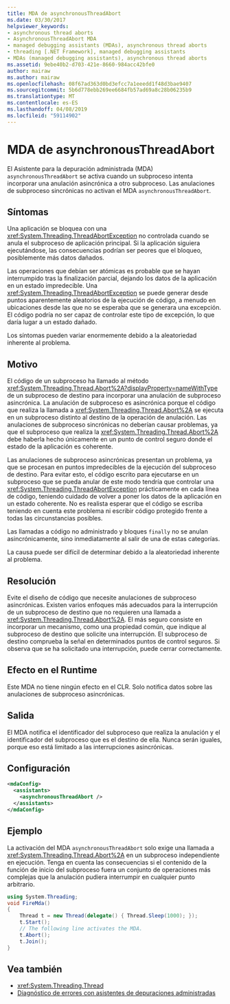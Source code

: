 ```yaml
---
title: MDA de asynchronousThreadAbort
ms.date: 03/30/2017
helpviewer_keywords:
- asynchronous thread aborts
- AsynchronousThreadAbort MDA
- managed debugging assistants (MDAs), asynchronous thread aborts
- threading [.NET Framework], managed debugging assistants
- MDAs (managed debugging assistants), asynchronous thread aborts
ms.assetid: 9ebe40b2-d703-421e-8660-984acc42bfe0
author: mairaw
ms.author: mairaw
ms.openlocfilehash: 08f67ad363d0bd3efcc7a1eeedd1f48d3bae9407
ms.sourcegitcommit: 5b6d778ebb269ee6684fb57ad69a8c28b06235b9
ms.translationtype: MT
ms.contentlocale: es-ES
ms.lasthandoff: 04/08/2019
ms.locfileid: "59114902"
---
```

# <a name="asynchronousthreadabort-mda"></a>MDA de asynchronousThreadAbort
El Asistente para la depuración administrada (MDA) `asynchronousThreadAbort` se activa cuando un subproceso intenta incorporar una anulación asincrónica a otro subproceso. Las anulaciones de subproceso sincrónicas no activan el MDA `asynchronousThreadAbort`.

## <a name="symptoms"></a>Síntomas
 Una aplicación se bloquea con una <xref:System.Threading.ThreadAbortException> no controlada cuando se anula el subproceso de aplicación principal. Si la aplicación siguiera ejecutándose, las consecuencias podrían ser peores que el bloqueo, posiblemente más datos dañados.

 Las operaciones que debían ser atómicas es probable que se hayan interrumpido tras la finalización parcial, dejando los datos de la aplicación en un estado impredecible. Una <xref:System.Threading.ThreadAbortException> se puede generar desde puntos aparentemente aleatorios de la ejecución de código, a menudo en ubicaciones desde las que no se esperaba que se generara una excepción. El código podría no ser capaz de controlar este tipo de excepción, lo que daría lugar a un estado dañado.

 Los síntomas pueden variar enormemente debido a la aleatoriedad inherente al problema.

## <a name="cause"></a>Motivo
 El código de un subproceso ha llamado al método <xref:System.Threading.Thread.Abort%2A?displayProperty=nameWithType> de un subproceso de destino para incorporar una anulación de subproceso asincrónica. La anulación de subproceso es asincrónica porque el código que realiza la llamada a <xref:System.Threading.Thread.Abort%2A> se ejecuta en un subproceso distinto al destino de la operación de anulación. Las anulaciones de subproceso sincrónicas no deberían causar problemas, ya que el subproceso que realiza la <xref:System.Threading.Thread.Abort%2A> debe haberla hecho únicamente en un punto de control seguro donde el estado de la aplicación es coherente.

 Las anulaciones de subproceso asincrónicas presentan un problema, ya que se procesan en puntos impredecibles de la ejecución del subproceso de destino. Para evitar esto, el código escrito para ejecutarse en un subproceso que se pueda anular de este modo tendría que controlar una <xref:System.Threading.ThreadAbortException> prácticamente en cada línea de código, teniendo cuidado de volver a poner los datos de la aplicación en un estado coherente. No es realista esperar que el código se escriba teniendo en cuenta este problema ni escribir código protegido frente a todas las circunstancias posibles.

 Las llamadas a código no administrado y bloques `finally` no se anulan asincrónicamente, sino inmediatamente al salir de una de estas categorías.

 La causa puede ser difícil de determinar debido a la aleatoriedad inherente al problema.

## <a name="resolution"></a>Resolución
 Evite el diseño de código que necesite anulaciones de subproceso asincrónicas. Existen varios enfoques más adecuados para la interrupción de un subproceso de destino que no requieren una llamada a <xref:System.Threading.Thread.Abort%2A>. El más seguro consiste en incorporar un mecanismo, como una propiedad común, que indique al subproceso de destino que solicite una interrupción. El subproceso de destino comprueba la señal en determinados puntos de control seguros. Si observa que se ha solicitado una interrupción, puede cerrar correctamente.

## <a name="effect-on-the-runtime"></a>Efecto en el Runtime
 Este MDA no tiene ningún efecto en el CLR. Solo notifica datos sobre las anulaciones de subproceso asincrónicas.

## <a name="output"></a>Salida
 El MDA notifica el identificador del subproceso que realiza la anulación y el identificador del subproceso que es el destino de ella. Nunca serán iguales, porque eso está limitado a las interrupciones asincrónicas.

## <a name="configuration"></a>Configuración

```xml
<mdaConfig>
  <assistants>
    <asynchronousThreadAbort />
  </assistants>
</mdaConfig>
```

## <a name="example"></a>Ejemplo
 La activación del MDA `asynchronousThreadAbort` solo exige una llamada a <xref:System.Threading.Thread.Abort%2A> en un subproceso independiente en ejecución. Tenga en cuenta las consecuencias si el contenido de la función de inicio del subproceso fuera un conjunto de operaciones más complejas que la anulación pudiera interrumpir en cualquier punto arbitrario.

```csharp
using System.Threading;
void FireMda()
{
    Thread t = new Thread(delegate() { Thread.Sleep(1000); });
    t.Start();
    // The following line activates the MDA.
    t.Abort();
    t.Join();
}
```

## <a name="see-also"></a>Vea también

- <xref:System.Threading.Thread>
- [Diagnóstico de errores con asistentes de depuraciones administradas](../../../docs/framework/debug-trace-profile/diagnosing-errors-with-managed-debugging-assistants.md)
